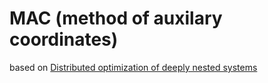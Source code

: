 # MAC (method of auxilary coordinates)
based on [Distributed optimization of deeply nested systems](https://arxiv.org/abs/1212.5921)
